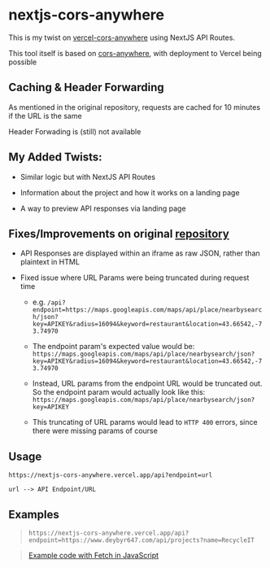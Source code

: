 # nextjs-cors-anywhere
This is my twist on [vercel-cors-anywhere](https://github.com/eai04191/vercel-cors-anywhere) using NextJS API Routes.

This tool itself is based on [cors-anywhere](https://github.com/Rob--W/cors-anywhere), with deployment to Vercel being possible

## Caching & Header Forwarding
As mentioned in the original repository, requests are cached for 10 minutes if the URL is the same

Header Forwading is (still) not available

## My Added Twists:
- Similar logic but with NextJS API Routes

- Information about the project and how it works on a landing page

- A way to preview API responses via landing page

## Fixes/Improvements on original [repository](https://github.com/eai04191/vercel-cors-anywhere)
- API Responses are displayed within an iframe as raw JSON, rather than plaintext in HTML

- Fixed issue where URL Params were being truncated during request time

  - e.g. `/api?endpoint=https://maps.googleapis.com/maps/api/place/nearbysearch/json?key=APIKEY&radius=16094&keyword=restaurant&location=43.66542,-73.74970`

  - The endpoint param's expected value would be: `https://maps.googleapis.com/maps/api/place/nearbysearch/json?         key=APIKEY&radius=16094&keyword=restaurant&location=43.66542,-73.74970`

  - Instead, URL params from the endpoint URL would be truncated out. So the endpoint param would actually look like this: `https://maps.googleapis.com/maps/api/place/nearbysearch/json?key=APIKEY`
 
  - This truncating of URL params would lead to `HTTP 400` errors, since there were missing params of course

## Usage
`https://nextjs-cors-anywhere.vercel.app/api?endpoint=url`

`url --> API Endpoint/URL`

## Examples
> `https://nextjs-cors-anywhere.vercel.app/api?endpoint=https://www.deybyr647.com/api/projects?name=RecycleIT`

> [Example code with Fetch in JavaScript](https://gist.github.com/deybyr647/f3707c0de73f9efe23c6d88d33c22ad9)
